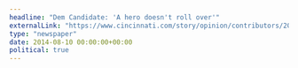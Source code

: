 ```yaml
---
headline: "Dem Candidate: 'A hero doesn't roll over'"
externalLink: "https://www.cincinnati.com/story/opinion/contributors/2014/08/09/feeney-hero-doesnt-roll-over/13824207/"
type: "newspaper"
date: 2014-08-10 00:00:00+00:00
political: true
---
```

